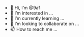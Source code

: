 - 👋 Hi, I’m @9af
- 👀 I’m interested in ...
- 🌱 I’m currently learning ...
- 💞️ I’m looking to collaborate on ...
- 📫 How to reach me ...

<!---
9af/9af is a ✨ special ✨ repository because its `README.md` (this file) appears on your GitHub profile.
You can click the Preview link to take a look at your changes.
--->
